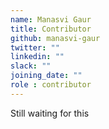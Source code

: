 ```yaml
---
name: Manasvi Gaur
title: Contributor
github: manasvi-gaur
twitter: ""
linkedin: ""
slack: ""
joining_date: ""
role : contributor
---
```


Still waiting for this

